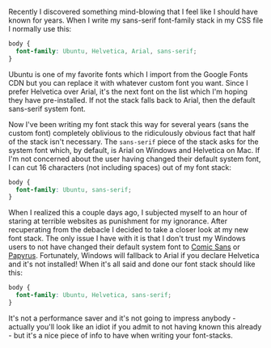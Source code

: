 Recently I discovered something mind-blowing that I feel like I should have known for years.<!--more--> When I write my sans-serif font-family stack in my CSS file I normally use this:

```css
body {
  font-family: Ubuntu, Helvetica, Arial, sans-serif;
}
```

Ubuntu is one of my favorite fonts which I import from the Google Fonts CDN but you can replace it with whatever custom font you want. Since I prefer Helvetica over Arial, it's the next font on the list which I'm hoping they have pre-installed. If not the stack falls back to Arial, then the default sans-serif system font.

Now I've been writing my font stack this way for several years (sans the custom font) completely oblivious to the ridiculously obvious fact that half of the stack isn't necessary. The <code>sans-serif</code> piece of the stack asks for the system font which, by default, is Arial on Windows and Helvetica on Mac. If I'm not concerned about the user having changed their default system font, I can cut 16 characters (not including spaces) out of my font stack:

```css
body {
  font-family: Ubuntu, sans-serif;
}
```

When I realized this a couple days ago, I subjected myself to an hour of staring at terrible websites as punishment for my ignorance. After recuperating from the debacle I decided to take a closer look at my new font stack. The only issue I have with it is that I don't trust my Windows users to not have changed their default system font to <a href="http://bancomicsans.com/main/">Comic Sans</a> or <a href="http://trezy.com/blog/christmas-time-with-papyrus">Papyrus</a>. Fortunately, Windows will fallback to Arial if you declare Helvetica and it's not installed! When it's all said and done our font stack should like this:

```css
body {
  font-family: Ubuntu, Helvetica, sans-serif;
}
```

It's not a performance saver and it's not going to impress anybody - actually you'll look like an idiot if you admit to not having known this already - but it's a nice piece of info to have when writing your font-stacks.
